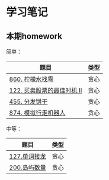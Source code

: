 # 学习笔记

## 本期homework

简单：

|题目|类型|
|-|-|
|[860. 柠檬水找零](./860.柠檬水找零.java)|贪心|
|[122. 买卖股票的最佳时机 II](./122.买卖股票的最佳时机-ii.java)|贪心|
|[455. 分发饼干](./455.分发饼干.java)|贪心|
|[874. 模拟行走机器人](./874.模拟行走机器人.java)|贪心|

中等：

|题目|类型|
|-|-|
|[127.单词接龙](./127.单词接龙.java)|贪心|
|[200.岛屿数量](./200.岛屿数量.java)|贪心|

